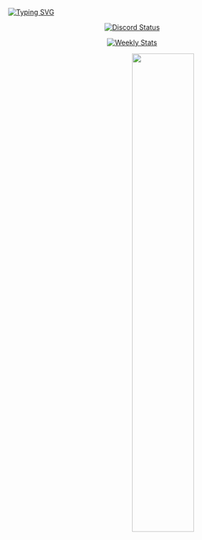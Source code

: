 [![Typing SVG](https://readme-typing-svg.herokuapp.com?color=B1F7E2&lines=hi%2C+i'm+luc%2C+a+young+developer)](https://git.io/typing-svg) 

<p align="center">
  <a href="https://discord.com/users/909197654066593812" target="_blank">
    <img src="https://lanyard.cnrad.dev/api/909197654066593812?bg=1f1f1f&borderRadius=5px" alt="Discord Status"/>
    </a>
</p>

<p align="center">
<a href="https://wakatime.com/@niskii" target="_blank">
	<img align="center" alt="Weekly Stats" src="https://github-readme-stats.vercel.app/api/wakatime?username=niskii&border_radius=5px&theme=dark&bg_color=1f1f1f&border_color=1f1f1f&icon_color=58a6ff&show_icons=true&disable_animations=true&custom_title=Weekly%20Stats">
</a>
</p>



<img width="50%" align="right" src="https://github-readme-stats.vercel.app/api/top-langs?username=Luc-us&theme=dark&hide_border=true&layout=compact&langs_count=6">
